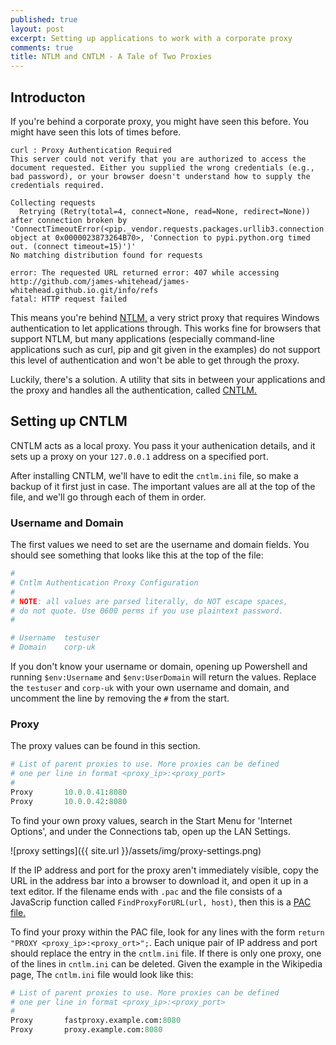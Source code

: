 ```yaml
---
published: true
layout: post
excerpt: Setting up applications to work with a corporate proxy
comments: true
title: NTLM and CNTLM - A Tale of Two Proxies
---
```

## Introducton

If you're behind a corporate proxy, you might have seen this before. You might have seen this lots of times before.

```
curl : Proxy Authentication Required
This server could not verify that you are authorized to access the document requested. Either you supplied the wrong credentials (e.g., bad password), or your browser doesn't understand how to supply the credentials required.
```

```
Collecting requests
  Retrying (Retry(total=4, connect=None, read=None, redirect=None)) after connection broken by 'ConnectTimeoutError(<pip._vendor.requests.packages.urllib3.connection.VerifiedHTTPSConnection object at 0x0000023873264B70>, 'Connection to pypi.python.org timed out. (connect timeout=15)')'
No matching distribution found for requests
```

```
error: The requested URL returned error: 407 while accessing
http://github.com/james-whitehead/james-whitehead.github.io.git/info/refs
fatal: HTTP request failed
```

This means you're behind [NTLM,](https://en.wikipedia.org/wiki/NT_LAN_Manager) a very strict proxy that requires Windows authentication to let applications through. This works fine for browsers that support NTLM, but many applications (especially command-line applications such as curl, pip and git given in the examples) do not support this level of authentication and won't be able to get through the proxy.

Luckily, there's a solution. A utility that sits in between your applications and the proxy and handles all the authentication, called [CNTLM.](http://cntlm.sourceforge.net/)

## Setting up CNTLM

CNTLM acts as a local proxy. You pass it your authenication details, and it sets up a proxy on your `127.0.0.1` address on a specified port.

After installing CNTLM, we'll have to edit the `cntlm.ini` file, so make a backup of it first just in case. The important values are all at the top of the file, and we'll go through each of them in order.

### Username and Domain

The first values we need to set are the username and domain fields. You should see something that looks like this at the top of the file:

```python
#
# Cntlm Authentication Proxy Configuration
#
# NOTE: all values are parsed literally, do NOT escape spaces,
# do not quote. Use 0600 perms if you use plaintext password.
#

# Username	testuser
# Domain	corp-uk
```

If you don't know your username or domain, opening up Powershell and running `$env:Username` and `$env:UserDomain` will return the values. Replace the `testuser` and `corp-uk` with your own username and domain, and uncomment the line by removing the `#` from the start.

### Proxy

The proxy values can be found in this section.

```python
# List of parent proxies to use. More proxies can be defined
# one per line in format <proxy_ip>:<proxy_port>
#
Proxy		10.0.0.41:8080
Proxy		10.0.0.42:8080
```

To find your own proxy values, search in the Start Menu for 'Internet Options', and under the Connections tab, open up the LAN Settings.

![proxy settings]({{ site.url }}/assets/img/proxy-settings.png)

If the IP address and port for the proxy aren't immediately visible, copy the URL in the address bar into a browser to download it, and open it up in a text editor. If the filename ends with `.pac` and the file consists of a JavaScrip function called `FindProxyForURL(url, host)`, then this is a [PAC file.](https://en.wikipedia.org/wiki/Proxy_auto-config)

To find your proxy within the PAC file, look for any lines with the form `return "PROXY <proxy_ip>:<proxy_ort>";`. Each unique pair of IP address and port should replace the entry in the `cntlm.ini` file. If there is only one proxy, one of the lines in `cntlm.ini` can be deleted. Given the example in the Wikipedia page, The `cntlm.ini` file would look like this:

```python
# List of parent proxies to use. More proxies can be defined
# one per line in format <proxy_ip>:<proxy_port>
#
Proxy		fastproxy.example.com:8080
Proxy		proxy.example.com:8080
```

